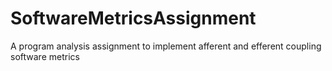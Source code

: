# SoftwareMetricsAssignment
A program analysis assignment to implement afferent and efferent coupling software metrics
